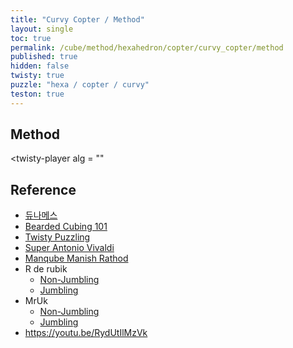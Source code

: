 ```yaml
---
title: "Curvy Copter / Method"
layout: single
toc: true
permalink: /cube/method/hexahedron/copter/curvy_copter/method
published: true
hidden: false
twisty: true
puzzle: "hexa / copter / curvy"
teston: true
---
```

<span
  id     = "cube"
  puzzle = "{{page.puzzle}}"
  teston = "{{page.teston}}"
  experimental-stickering   = "full"
  experimental-setup-alg    = ""
  experimental-setup-anchor = "end" >
</span>

<head>
  <base target="_blank">
</head>



## Method

<twisty-player
  alg = ""
></twisty-player>



## Reference

- [듀나메스](https://youtu.be/D9plniIP65U)
- [Bearded Cubing 101](https://youtu.be/GX-9bq_ZpmA)
- [Twisty Puzzling](https://youtu.be/2n8diuYvAEE)
- [Super Antonio Vivaldi](https://youtu.be/3aSR8UqwthU)
- [Manqube Manish Rathod](https://youtu.be/gwSAFeq4jBE)
- R de rubik
  - [Non-Jumbling](https://youtu.be/GJWiFf41_2E)
  - [Jumbling](https://youtu.be/H8mel80mK1w)
- MrUk
  - [Non-Jumbling](https://youtu.be/zoBZame4gFo)
  - [Jumbling](https://youtu.be/9sLn6oM-ywk)
- <https://youtu.be/RydUtIlMzVk>